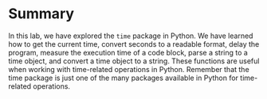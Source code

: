 # Summary

In this lab, we have explored the `time` package in Python. We have learned how to get the current time, convert seconds to a readable format, delay the program, measure the execution time of a code block, parse a string to a time object, and convert a time object to a string. These functions are useful when working with time-related operations in Python. Remember that the time package is just one of the many packages available in Python for time-related operations. 